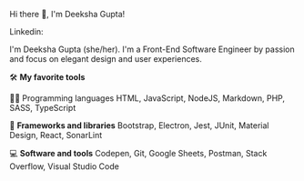 

Hi there 👋, I'm Deeksha Gupta!

Linkedin:

I'm Deeksha Gupta (she/her). I'm a Front-End Software Engineer by passion and focus on elegant design and user experiences.

🛠️ **My favorite tools**

👨‍💻 Programming languages
HTML, JavaScript, NodeJS, Markdown, PHP, SASS, TypeScript

🧰 **Frameworks and libraries**
Bootstrap, Electron, Jest, JUnit, Material Design, React, SonarLint

💻 **Software and tools**
Codepen, Git, Google Sheets, Postman, Stack Overflow, Visual Studio Code 
